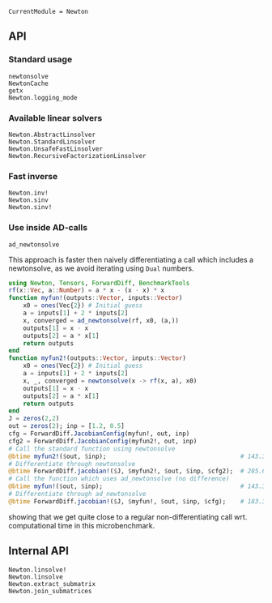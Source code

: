 ```@meta
CurrentModule = Newton
```

## API
### Standard usage
```@docs
newtonsolve
NewtonCache
getx
Newton.logging_mode
```

### Available linear solvers
```@docs
Newton.AbstractLinsolver
Newton.StandardLinsolver
Newton.UnsafeFastLinsolver
Newton.RecursiveFactorizationLinsolver
```

### Fast inverse
```@docs
Newton.inv!
Newton.sinv
Newton.sinv!
```

### Use inside AD-calls
```@docs
ad_newtonsolve
```

This approach is faster then naively differentiating a call which includes a newtonsolve,
as we avoid iterating using `Dual` numbers. 
```julia
using Newton, Tensors, ForwardDiff, BenchmarkTools
rf(x::Vec, a::Number) = a * x - (x ⋅ x) * x
function myfun!(outputs::Vector, inputs::Vector)
    x0 = ones(Vec{2}) # Initial guess
    a = inputs[1] + 2 * inputs[2]
    x, converged = ad_newtonsolve(rf, x0, (a,))
    outputs[1] = x ⋅ x
    outputs[2] = a * x[1]
    return outputs 
end
function myfun2!(outputs::Vector, inputs::Vector)
    x0 = ones(Vec{2}) # Initial guess
    a = inputs[1] + 2 * inputs[2]
    x, _, converged = newtonsolve(x -> rf(x, a), x0)
    outputs[1] = x ⋅ x
    outputs[2] = a * x[1]
    return outputs
end
J = zeros(2,2)
out = zeros(2); inp = [1.2, 0.5]
cfg = ForwardDiff.JacobianConfig(myfun!, out, inp)
cfg2 = ForwardDiff.JacobianConfig(myfun2!, out, inp)
# Call the standard function using newtonsolve
@btime myfun2!($out, $inp);                                     # 143.381 ns (0 allocations: 0 bytes)
# Differentiate through newtonsolve
@btime ForwardDiff.jacobian!($J, $myfun2!, $out, $inp, $cfg2);  # 285.662 ns (0 allocations: 0 bytes)
# Call the function which uses ad_newtonsolve (no difference)
@btime myfun!($out, $inp);                                      # 143.381 ns (0 allocations: 0 bytes)
# Differentiate through ad_newtonsolve
@btime ForwardDiff.jacobian!($J, $myfun!, $out, $inp, $cfg);    # 183.359 ns (0 allocations: 0 bytes)
```
showing that we get quite close to a regular non-differentiating call wrt. computational time in this microbenchmark.

## Internal API
```@docs
Newton.linsolve!
Newton.linsolve
Newton.extract_submatrix
Newton.join_submatrices
```
